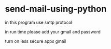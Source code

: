 # send-mail-using-python
in this program use smtp protocol


in run time please add your gmail and password 


turn on less secure apps gmail
